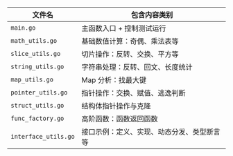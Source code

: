 | 文件名           | 包含内容类别                   |
|------------------|-------------------------------|
| `main.go`        | 主函数入口 + 控制测试运行      |
| `math_utils.go`  | 基础数值计算：奇偶、乘法表等   |
| `slice_utils.go` | 切片操作：反转、交换、平方等   |
| `string_utils.go`| 字符串处理：反转、回文、长度统计 |
| `map_utils.go`   | Map 分析：找最大键             |
| `pointer_utils.go`| 指针操作：交换、赋值、逃逸判断 |
| `struct_utils.go`| 结构体指针操作与克隆           |
| `func_factory.go`| 高阶函数：函数返回函数         |
| `interface_utils.go`| 接口示例：定义、实现、动态分发、类型断言等 |